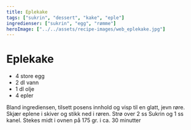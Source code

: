 ```yaml
---
title: Eplekake
tags: ["sukrin", "dessert", "kake", "eple"]
ingredienser: ["sukrin", "egg", "rømme"]
heroImage: ["../../assets/recipe-images/web_eplekake.jpg"]
---
```


# Eplekake

- 4 store egg
- 2 dl vann
- 1 dl olje
- 4 epler

Bland ingrediensen, tilsett posens innhold og visp til en glatt, jevn røre. Skjær eplene i skiver og stikk ned i røren. Strø over 2 ss Sukrin og 1 ss kanel. Stekes midt i ovnen på 175 gr. i ca. 30 minutter
